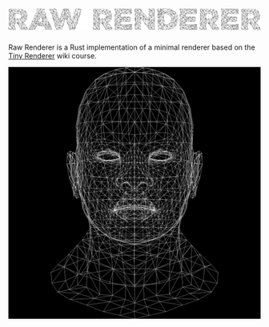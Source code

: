 ![Raw-Renderer](renderer.png)
=============================

Raw Renderer is a Rust implementation of a minimal renderer
based on the [Tiny Renderer](https://github.com/ssloy/tinyrenderer/) wiki course.

![Screenshot](output.png)
